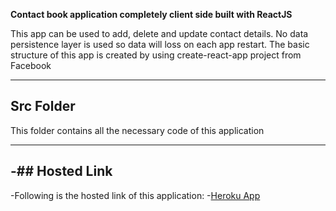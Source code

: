 **Contact book application completely client side built with ReactJS**

This app can be used to add, delete and update contact details.
No data persistence layer is used so data will loss on each app restart.
The basic structure of this app is created by using create-react-app project from Facebook

---

## Src Folder

This folder contains all the necessary code of this application

---
-## Hosted Link
-
-Following is the hosted link of this application:
-[Heroku App](https://contactbookhit.herokuapp.com/)
